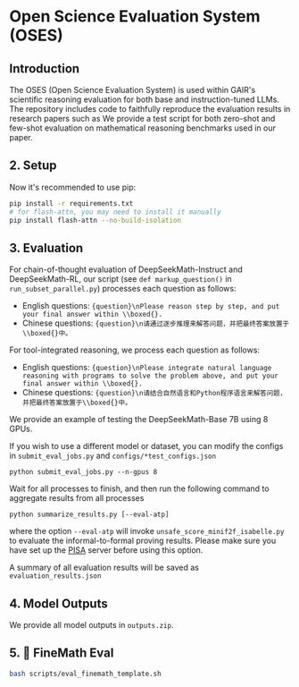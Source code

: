 # Open Science Evaluation System (OSES)

## Introduction

The OSES (Open Science Evaluation System) is used within GAIR's scientific reasoning evaluation for both base and instruction-tuned LLMs. The repository includes code to faithfully reproduce the evaluation results in research papers such as
We provide a test script for both zero-shot and few-shot evaluation on mathematical reasoning benchmarks used in our paper.

## 2. Setup
Now it's recommended to use pip:
```bash
pip install -r requirements.txt
# for flash-attn, you may need to install it manually
pip install flash-attn --no-build-isolation
```

## 3. Evaluation

For chain-of-thought evaluation of DeepSeekMath-Instruct and DeepSeekMath-RL, our script (see `def markup_question()` in `run_subset_parallel.py`) processes each question as follows:
* English questions: `{question}\nPlease reason step by step, and put your final answer within \\boxed{}.`
* Chinese questions: `{question}\n请通过逐步推理来解答问题，并把最终答案放置于\\boxed{}中。`

For tool-integrated reasoning, we process each question as follows:
* English questions: `{question}\nPlease integrate natural language reasoning with programs to solve the problem above, and put your final answer within \\boxed{}.`
* Chinese questions: `{question}\n请结合自然语言和Python程序语言来解答问题，并把最终答案放置于\\boxed{}中。`

We provide an example of testing the DeepSeekMath-Base 7B using 8 GPUs.

If you wish to use a different model or dataset, you can modify the configs in `submit_eval_jobs.py` and `configs/*test_configs.json`

```
python submit_eval_jobs.py --n-gpus 8
```

Wait for all processes to finish, and then run the following command to aggregate results from all processes

```
python summarize_results.py [--eval-atp]
```
where the option `--eval-atp` will invoke `unsafe_score_minif2f_isabelle.py` to evaluate the informal-to-formal proving results. Please make sure you have set up the [PISA](https://github.com/wellecks/lm-evaluation-harness/blob/minif2f-isabelle/docs/isabelle_setup.md) server before using this option.

A summary of all evaluation results will be saved as `evaluation_results.json`

## 4. Model Outputs

We provide all model outputs in `outputs.zip`.


## 5. 🚧 FineMath Eval
```bash
bash scripts/eval_finemath_template.sh
```